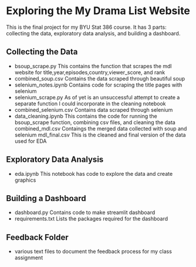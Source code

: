 # Exploring the My Drama List Website
This is the final project for my BYU Stat 386 course. It has 3 parts: collecting the data, exploratory data analysis, and building a dashboard. 

## Collecting the Data
* bsoup_scrape.py This contains the function that scrapes the mdl website for title,year,episodes,country,viewer_score, and rank 
* combined_soup.csv Contains the data scraped through beautiful soup
* selenium_notes.ipynb Contains code for scraping the title pages with selenium
* selenium_scrape.py As of yet is an unsuccessful attempt to create a separate function I could incorporate in the cleaning notebook
* combined_selenium.csv Contains data scraped through selenium
* data_cleaning.ipynb This contains the code for running the bsoup_scrape function, combining csv files, and cleaning the data
combined_mdl.csv Contaings the merged data collected with soup and selenium
mdl_final.csv This is the cleaned and final version of the data used for EDA

## Exploratory Data Analysis
* eda.ipynb This notebook has code to explore the data and create graphics

## Building a Dashboard 
* dashboard.py Contains code to make streamlit dashboard
* requirements.txt Lists the packages required for the dashboard

## Feedback Folder
* various text files to document the feedback process for my class assignment
